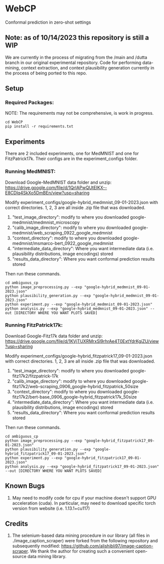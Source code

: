# WebCP
Conformal prediction in zero-shot settings

## Note: as of 10/14/2023 this repository is still a WIP 
We are currently in the process of migrating from the /main and /dutta branch in our original experimental repository. Code for performing data-mining, context extraction, and context plausibility generation currently in the process of being ported to this repo.

## Setup

### Required Packages:
NOTE: The requirements may not be comprehensive, is work in progress.
```
cd WebCP
pip install -r requirements.txt
```

## Experiments

There are 2 included experiments, one for MedMNIST and one for FitzPatrick17k. Their configs are in the experiment_configs folder.

### Running MedMNIST:

Download Google-MedMNIST data folder and unzip: https://drive.google.com/file/d/1QrIAPwQUtEIKX--E8CDlq4SkXo5DmBEn/view?usp=sharing  

Modify experiment_configs/google-hybrid_medmnist_09-01-2023.json with correct directories. 1, 2, 3 are all inside .zip file that was downloaded.
1. "test_image_directory": modify to where you downloaded google-medmnist/medmnist_microscopy
2. "calib_image_directory": modify to where you downloaded google-medmnist/web_scraping_0922_google_medmnist
3. "context_directory": modify to where you downloaded google-medmnist/msmarco-bert_0922_google_medmnist
4. "intermediate_data_directory": Where you want intermediate data (i.e. plausibility distributions, image encodings) stored
5. "results_data_directory": Where you want conformal prediction results stored

Then run these commands.
```
cd ambiguous_cp
python image_preprocessing.py --exp "google-hybrid_medmnist_09-01-2023.json"
python plausibility_generation.py --exp "google-hybrid_medmnist_09-01-2023.json"
python experiment.py --exp "google-hybrid_medmnist_09-01-2023.json"
python analysis.py --exp "google-hybrid_medmnist_09-01-2023.json" --out [DIRECTORY WHERE YOU WANT PLOTS SAVED]
```

### Running FitzPatrick17k:

Download Google-Fitz17k data folder and unzip: https://drive.google.com/file/d/1KVjTUXRMrxSl9rhrAe4T0ExtYdrKgiZU/view?usp=sharing 

Modify experiment_configs/google-hybrid_fitzpatrick17_09-01-2023.json with correct directories. 1, 2, 3 are all inside .zip file that was downloaded.
1. "test_image_directory": modify to where you downloaded google-fitz17k2/fitzpatrick-17k
2. "calib_image_directory": modify to where you downloaded google-fitz17k2/web-scraping_0906_google-hybrid_fitzpatrick_50size
3. "context_directory": modify to where you downloaded google-fitz17k2/bert-base_0906_google-hybrid_fitzpatrick17k_50size
4. "intermediate_data_directory": Where you want intermediate data (i.e. plausibility distributions, image encodings) stored
5. "results_data_directory": Where you want conformal prediction results stored

Then run these commands.
```
cd ambiguous_cp
python image_preprocessing.py --exp "google-hybrid_fitzpatrick17_09-01-2023.json"
python plausibility_generation.py --exp "google-hybrid_fitzpatrick17_09-01-2023.json"
python experiment.py --exp "google-hybrid_fitzpatrick17_09-01-2023.json"
python analysis.py --exp "google-hybrid_fitzpatrick17_09-01-2023.json" --out [DIRECTORY WHERE YOU WANT PLOTS SAVED]
```

## Known Bugs

1. May need to modify code for cpu if your machine doesn't support GPU acceleration (cuda). In particular, may need to download specific torch version from website (i.e. 1.13.1+cu117)

## Credits
1. The selenium-based data mining procedure in our library (all files in ./image_caption_scraper) were forked from the following repository and subsequently modified: https://github.com/alishibli97/image-caption-scraper. We thank the author for creating such a convenient open-source data mining library.
